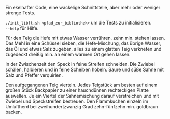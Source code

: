 Ein ekelhafter Code, eine wackelige Schnittstelle, aber mehr oder weniger strenge Tests.

`./init_libft.sh <pfad_zur_bibliothek>` um die Tests zu initialisieren.  
`--help` für Hilfe.

Für den Teig die Hefe mit etwas Wasser verrühren. zehn min. stehen lassen.
Das Mehl in eine Schüssel sieben, die Hefe-Mischung, das übrige Wasser, das Öl und etwas Salz zugeben, alles zu einem glatten Teig verkneten und zugedeckt dreißig min. an einem warmen Ort gehen lassen.

In der Zwischenzeit den Speck in feine Streifen schneiden. Die Zwiebel schälen, halbieren und in feine Scheiben hobeln. Saure und süße Sahne mit Salz und Pfeffer verquirlen.

Den aufgegangenen Teig vierteln. Jedes Teigstück am besten auf einem großen Stück Backpapier zu einer hauchdünnen rechteckigen Platte auswellen. Je ein Viertel der Sahnemischung darauf verstreichen und mit Zwiebel und Speckstreifen bestreuen. Den Flammkuchen einzeln im Umluftherd bei zweihundertzwanzig Grad zehn-fünfzehn min. goldbraun backen.

